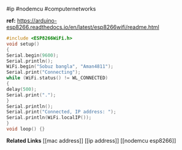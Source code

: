 #ip #nodemcu #computernetworks 

**ref:** https://arduino-esp8266.readthedocs.io/en/latest/esp8266wifi/readme.html

```cpp
#include <ESP8266WiFi.h>
void setup()
{
Serial.begin(9600);
Serial.println();
WiFi.begin("Sobuz bangla", "Aman4811");
Serial.print("Connecting");
while (WiFi.status() != WL_CONNECTED)
{
delay(500);
Serial.print(".");
}
Serial.println();
Serial.print("Connected, IP address: ");
Serial.println(WiFi.localIP());
}
void loop() {}
```

**Related Links**
[[mac address]]
[[ip address]]
[[nodemcu esp8266]]
